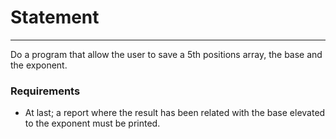 # Statement

---

Do a program that allow the user to save a 5th positions array, the base and the exponent. 

### Requirements

* At last; a report where the result has been related with the base elevated to the exponent must be printed.

